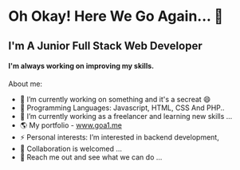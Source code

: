# Oh Okay! Here We Go Again... 👋

## I'm A Junior Full Stack Web Developer

#### I'm always working on improving my skills.

About me:

- 🔭 I’m currently working on something and it's a secreat 😄
- 🔭 Programming Languages: Javascript, HTML, CSS And PHP..
- 🌱 I’m currently working as a freelancer and learning new skills ...
- 🌎 My portfolio - www.goa1.me
- ⚡ Personal interests:  I’m interested in backend development,
- 👯 Collaboration is welcomed ...
- 💬 Reach me out and see what we can do ...

